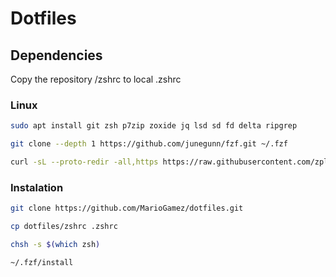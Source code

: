 # Dotfiles

## Dependencies

Copy the repository /zshrc to local .zshrc

### Linux

```bash
sudo apt install git zsh p7zip zoxide jq lsd sd fd delta ripgrep

git clone --depth 1 https://github.com/junegunn/fzf.git ~/.fzf

curl -sL --proto-redir -all,https https://raw.githubusercontent.com/zplug/installer/master/installer.zsh | zsh
```

### Instalation

```bash
git clone https://github.com/MarioGamez/dotfiles.git

cp dotfiles/zshrc .zshrc

chsh -s $(which zsh)

~/.fzf/install

```

